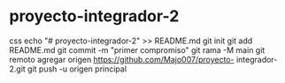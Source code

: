 # proyecto-integrador-2
css
echo "# proyecto-integrador-2" >> README.md 
git init 
git add README.md 
git commit -m "primer compromiso" 
git rama -M main 
git remoto agregar origen https://github.com/Majo007/proyecto- integrador-2.git
 git push -u origen principal
